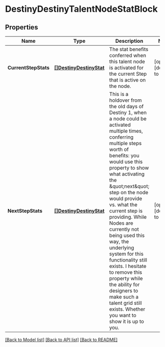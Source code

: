 # DestinyDestinyTalentNodeStatBlock

## Properties
Name | Type | Description | Notes
------------ | ------------- | ------------- | -------------
**CurrentStepStats** | [**[]DestinyDestinyStat**](Destiny.DestinyStat.md) | The stat benefits conferred when this talent node is activated for the current Step that is active on the node. | [optional] [default to null]
**NextStepStats** | [**[]DestinyDestinyStat**](Destiny.DestinyStat.md) | This is a holdover from the old days of Destiny 1, when a node could be activated multiple times, conferring multiple steps worth of benefits: you would use this property to show what activating the \&quot;next\&quot; step on the node would provide vs. what the current step is providing. While Nodes are currently not being used this way, the underlying system for this functionality still exists. I hesitate to remove this property while the ability for designers to make such a talent grid still exists. Whether you want to show it is up to you. | [optional] [default to null]

[[Back to Model list]](../README.md#documentation-for-models) [[Back to API list]](../README.md#documentation-for-api-endpoints) [[Back to README]](../README.md)


